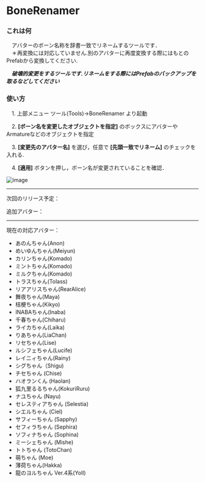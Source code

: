 # BoneRenamer

### これは何 
　アバターのボーン名称を辞書一致でリネームするツールです．  
　＊再変換には対応していません.別のアバターに再度変換する際にはもとのPrefabから変換してください.

　***破壊的変更をするツールです.リネームをする際にはPrefabのバックアップを取るなどしてください***
  

  
### 使い方
　1. 上部メニュー ツール(Tools)→BoneRenamer より起動
 
　2. **[ボーン名を変更したオブジェクトを指定]** のボックスにアバターやArmatureなどのオブジェクトを指定
 
　3. **[変更先のアバター名]** を選び，任意で **[先頭一致でリネーム]** のチェックを入れる.
 
　4. **[適用]** ボタンを押し，ボーン名が変更されていることを確認．

![image](https://user-images.githubusercontent.com/103747350/223913664-77591022-875a-4566-b965-af9375bc2b51.png)

---
次回のリリース予定：  

追加アバター：  

---
現在の対応アバター：   
- あのんちゃん(Anon)
- めいゆんちゃん(Meiyun)
- カリンちゃん(Komado)
- ミントちゃん(Komado)
- ミルクちゃん(Komado)
- トラスちゃん(Tolass)
- リアアリスちゃん(RearAlice)
- 舞夜ちゃん(Maya)
- 桔梗ちゃん(Kikyo)
- INABAちゃん(Inaba)
- 千春ちゃん(Chiharu)
- ライカちゃん(Laika)
- りあちゃん(LiaChan)
- リセちゃん(Lise)
- ルシフェちゃん(Lucife)
- レイニィちゃん(Rainy)
- シグちゃん（Shigu)
- チセちゃん (Chise)
- ハオランくん (Haolan)
- 狐九里るるちゃん(KokuriRuru)
- ナユちゃん (Nayu)
- セレスティアちゃん (Selestia)
- シエルちゃん (Ciel)
- サフィーちゃん (Sapphy)
- セフィラちゃん (Sephira)
- ソフィナちゃん (Sophina)
- ミーシェちゃん (Mishe)
- トトちゃん (TotoChan)
- 萌ちゃん (Moe)
- 薄荷ちゃん(Hakka)
- 龍のヨルちゃん Ver.4系(Yoll)
